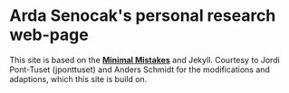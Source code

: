 # Arda Senocak's personal research web-page

This site is based on the **[Minimal Mistakes](http://mmistakes.github.io/minimal-mistakes)** and Jekyll. Courtesy to Jordi Pont-Tuset (jponttuset) and Anders Schmidt for the modifications and adaptions, which this site is build on.
